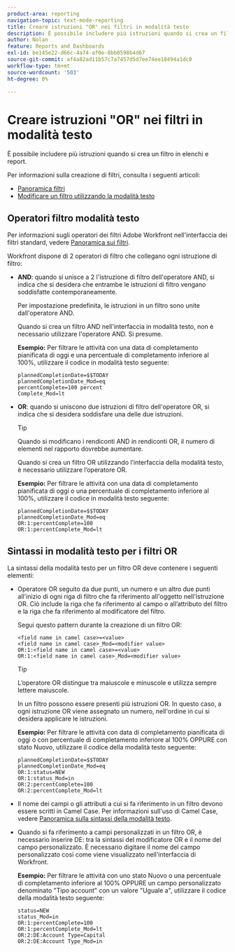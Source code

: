 ```yaml
---
product-area: reporting
navigation-topic: text-mode-reporting
title: Creare istruzioni "OR" nei filtri in modalità testo
description: È possibile includere più istruzioni quando si crea un filtro in elenchi e report.
author: Nolan
feature: Reports and Dashboards
exl-id: be145e22-d66c-4a74-af0e-8bb0598b4d67
source-git-commit: af4a82ad11b57c7a7457d5d7ee74ee18494a1dc0
workflow-type: tm+mt
source-wordcount: '503'
ht-degree: 0%

---
```


# Creare istruzioni &quot;OR&quot; nei filtri in modalità testo

È possibile includere più istruzioni quando si crea un filtro in elenchi e report.

Per informazioni sulla creazione di filtri, consulta i seguenti articoli:

* [Panoramica filtri](/help/quicksilver/reports-and-dashboards/reports/reporting-elements/filters-overview.md)
* [Modificare un filtro utilizzando la modalità testo](/help/quicksilver/reports-and-dashboards/reports/text-mode/edit-text-mode-in-filter.md)

## Operatori filtro modalità testo

Per informazioni sugli operatori dei filtri Adobe Workfront nell&#39;interfaccia dei filtri standard, vedere [Panoramica sui filtri](/help/quicksilver/reports-and-dashboards/reports/reporting-elements/filters-overview.md).

Workfront dispone di 2 operatori di filtro che collegano ogni istruzione di filtro:

* **AND**: quando si unisce a 2 l&#39;istruzione di filtro dell&#39;operatore AND, si indica che si desidera che entrambe le istruzioni di filtro vengano soddisfatte contemporaneamente.

  Per impostazione predefinita, le istruzioni in un filtro sono unite dall&#39;operatore AND.

  Quando si crea un filtro AND nell&#39;interfaccia in modalità testo, non è necessario utilizzare l&#39;operatore AND. Si presume.

  **Esempio:** Per filtrare le attività con una data di completamento pianificata di oggi e una percentuale di completamento inferiore al 100%, utilizzare il codice in modalità testo seguente:

  ```
  plannedCompletionDate=$$TODAY
  plannedCompletionDate_Mod=eq 
  percentComplete=100 percent
  Complete_Mod=lt
  ```

* **OR**: quando si uniscono due istruzioni di filtro dell&#39;operatore OR, si indica che si desidera soddisfare una delle due istruzioni.

  >[!TIP]
  >
  >Quando si modificano i rendiconti AND in rendiconti OR, il numero di elementi nel rapporto dovrebbe aumentare.

  Quando si crea un filtro OR utilizzando l’interfaccia della modalità testo, è necessario utilizzare l’operatore OR.

  **Esempio:** Per filtrare le attività con una data di completamento pianificata di oggi o una percentuale di completamento inferiore al 100%, utilizzare il codice in modalità testo seguente:

  ```
  plannedCompletionDate=$$TODAY
  plannedCompletionDate_Mod=eq
  OR:1:percentComplete=100
  OR:1:percentComplete_Mod=lt
  ```

## Sintassi in modalità testo per i filtri OR

La sintassi della modalità testo per un filtro OR deve contenere i seguenti elementi:

* Operatore OR seguito da due punti, un numero e un altro due punti all&#39;inizio di ogni riga di filtro che fa riferimento all&#39;oggetto nell&#39;istruzione OR. Ciò include la riga che fa riferimento al campo o all’attributo del filtro e la riga che fa riferimento al modificatore del filtro.

  Segui questo pattern durante la creazione di un filtro OR:

  ```
  <field name in camel case>=<value>
  <field name in camel case>_Mod=<modifier value>
  OR:1:<field name in camel case>=<value>
  OR:1:<field name in camel case>_Mod=<modifier value>
  ```

  >[!TIP]
  >
  >L’operatore OR distingue tra maiuscole e minuscole e utilizza sempre lettere maiuscole.

  In un filtro possono essere presenti più istruzioni OR. In questo caso, a ogni istruzione OR viene assegnato un numero, nell&#39;ordine in cui si desidera applicare le istruzioni.

  **Esempio:** Per filtrare le attività con data di completamento pianificata di oggi o con percentuale di completamento inferiore al 100% OPPURE con stato Nuovo, utilizzare il codice della modalità testo seguente:

  ```
  plannedCompletionDate=$$TODAY
  plannedCompletionDate_Mod=eq
  OR:1:status=NEW
  OR:1:status_Mod=in
  OR:2:percentComplete=100
  OR:2:percentComplete_Mod=lt
  ```

* Il nome dei campi o gli attributi a cui si fa riferimento in un filtro devono essere scritti in Camel Case. Per informazioni sull&#39;uso di Camel Case, vedere [Panoramica sulla sintassi della modalità testo](../../../reports-and-dashboards/reports/text-mode/text-mode-syntax-overview.md).
* Quando si fa riferimento a campi personalizzati in un filtro OR, è necessario inserire DE: tra la sintassi del modificatore OR e il nome del campo personalizzato. È necessario digitare il nome del campo personalizzato così come viene visualizzato nell&#39;interfaccia di Workfront.

  **Esempio:** Per filtrare le attività con uno stato Nuovo o una percentuale di completamento inferiore al 100% OPPURE un campo personalizzato denominato &quot;Tipo account&quot; con un valore &quot;Uguale a&quot;, utilizzare il codice della modalità testo seguente:

  ```
  status=NEW
  status_Mod=in
  OR:1:percentComplete=100
  OR:1:percentComplete_Mod=lt
  OR:2:DE:Account Type=Capital
  OR:2:DE:Account Type_Mod=in
  ```
